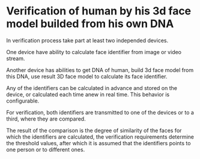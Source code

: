# Verification of human by his 3d face model builded from his own DNA

In verification process take part at least two independed devices.

One device have ability to calculate face identifier from image or video stream.

Another device has abilities to get DNA of human, build 3d face model from this DNA, use result 3D face model to calculate its face identifier.

Any of the identifiers can be calculated in advance and stored on the device, or calculated each time anew in real time. This behavior is configurable.

For verification, both identifiers are transmitted to one of the devices or to a third, where they are compared.

The result of the comparison is the degree of similarity of the faces for which the identifiers are calculated, the verification requirements determine the threshold values, after which it is assumed that the identifiers points to one person or to different ones.